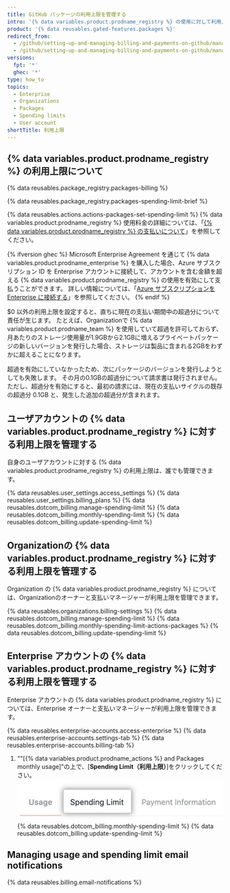 ```yaml
---
title: GitHub パッケージの利用上限を管理する
intro: '{% data variables.product.prodname_registry %} の使用に対して利用上限を設定できます。'
product: '{% data reusables.gated-features.packages %}'
redirect_from:
  - /github/setting-up-and-managing-billing-and-payments-on-github/managing-your-spending-limit-for-github-packages
  - /github/setting-up-and-managing-billing-and-payments-on-github/managing-billing-for-github-packages/managing-your-spending-limit-for-github-packages
versions:
  fpt: '*'
  ghec: '*'
type: how_to
topics:
  - Enterprise
  - Organizations
  - Packages
  - Spending limits
  - User account
shortTitle: 利用上限
---
```


## {% data variables.product.prodname_registry %} の利用上限について

{% data reusables.package_registry.packages-billing %}

{% data reusables.package_registry.packages-spending-limit-brief %}

{% data reusables.actions.actions-packages-set-spending-limit %} {% data variables.product.prodname_registry %} 使用料金の詳細については、「[{% data variables.product.prodname_registry %} の支払いについて](/billing/managing-billing-for-github-packages/about-billing-for-github-packages)」を参照してください。

{% ifversion ghec %}
Microsoft Enterprise Agreement を通じて {% data variables.product.prodname_enterprise %} を購入した場合、Azure サブスクリプション ID を Enterprise アカウントに接続して、アカウントを含む金額を超える {% data variables.product.prodname_registry %} の使用を有効にして支払うことができます。 詳しい情報については、「[Azure サブスクリプションを Enterprise に接続する](/billing/managing-billing-for-your-github-account/connecting-an-azure-subscription-to-your-enterprise)」を参照してください。
{% endif %}

$0 以外の利用上限を設定すると、直ちに現在の支払い期間中の超過分について責任が生じます。 たとえば、Organizationで {% data variables.product.prodname_team %} を使用していて超過を許可しておらず、月あたりのストレージ使用量が1.9GBから2.1GBに増えるプライベートパッケージの新しいバージョンを発行した場合、ストレージは製品に含まれる2GBをわずかに超えることになります。

超過を有効にしていなかったため、次にパッケージのバージョンを発行しようとしても失敗します。 その月の0.1GBの超過分について請求書は発行されません。 ただし、超過分を有効にすると、最初の請求には、現在の支払いサイクルの既存の超過分 0.1GB と、発生した追加の超過分が含まれます。

## ユーザアカウントの {% data variables.product.prodname_registry %} に対する利用上限を管理する

自身のユーザアカウントに対する {% data variables.product.prodname_registry %} の利用上限は、誰でも管理できます。

{% data reusables.user_settings.access_settings %}
{% data reusables.user_settings.billing_plans %}
{% data reusables.dotcom_billing.manage-spending-limit %}
{% data reusables.dotcom_billing.monthly-spending-limit %}
{% data reusables.dotcom_billing.update-spending-limit %}

## Organizationの {% data variables.product.prodname_registry %} に対する利用上限を管理する

Organization の {% data variables.product.prodname_registry %} については、Organizationのオーナーと支払いマネージャーが利用上限を管理できます。

{% data reusables.organizations.billing-settings %}
{% data reusables.dotcom_billing.manage-spending-limit %}
{% data reusables.dotcom_billing.monthly-spending-limit-actions-packages %}
{% data reusables.dotcom_billing.update-spending-limit %}

## Enterprise アカウントの {% data variables.product.prodname_registry %} に対する利用上限を管理する

Enterprise アカウントの {% data variables.product.prodname_registry %} については、Enterprise オーナーと支払いマネージャーが利用上限を管理できます。

{% data reusables.enterprise-accounts.access-enterprise %}
{% data reusables.enterprise-accounts.settings-tab %}
{% data reusables.enterprise-accounts.billing-tab %}
1. ""[{% data variables.product.prodname_actions %} and Packages monthly usage]"の上で、[**Spending Limit（利用上限）**]をクリックしてください。 ![利用上限タブ](/assets/images/help/settings/spending-limit-tab-enterprise.png)
{% data reusables.dotcom_billing.monthly-spending-limit %}
{% data reusables.dotcom_billing.update-spending-limit %}

## Managing usage and spending limit email notifications
{% data reusables.billing.email-notifications %}
